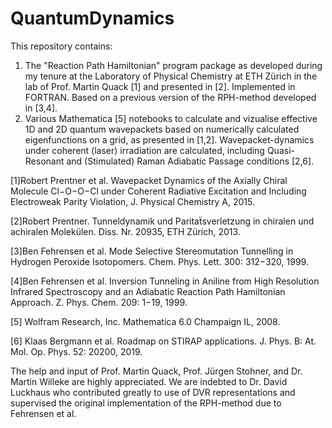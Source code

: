 # QuantumDynamics
This repository contains: 
1. The "Reaction Path Hamiltonian" program package as developed during my tenure at the Laboratory of Physical Chemistry at ETH Zürich in the lab of Prof. Martin Quack [1]
and presented in [2]. Implemented in FORTRAN. Based on a previous version of the RPH-method developed in [3,4].
2. Various Mathematica [5] notebooks to calculate and vizualise effective 1D and 2D quantum wavepackets based on numerically calculated eigenfunctions on a grid, as presented in [1,2]. Wavepacket-dynamics under coherent (laser) irradiation are calculated, including Quasi-Resonant and (Stimulated) Raman Adiabatic Passage conditions [2,6].

[1]Robert Prentner et al. Wavepacket Dynamics of the Axially Chiral Molecule Cl−O−O−Cl under Coherent Radiative Excitation and Including Electroweak Parity Violation, J. Physical Chemistry A, 2015.

[2]Robert Prentner. Tunneldynamik und Paritaẗsverletzung in chiralen und achiralen Molekülen. Diss. Nr. 20935, ETH Zürich, 2013.

[3]Ben Fehrensen et al. Mode Selective Stereomutation Tunnelling in Hydrogen Peroxide Isotopomers. Chem. Phys. Lett. 300: 312−320, 1999.

[4]Ben Fehrensen et al. Inversion Tunneling in Aniline from High Resolution Infrared Spectroscopy and an Adiabatic Reaction Path Hamiltonian Approach. Z. Phys. Chem. 209: 1−19, 1999.

[5] Wolfram Research, Inc. Mathematica 6.0 Champaign IL, 2008.

[6] Klaas Bergmann et al. Roadmap on STIRAP applications. J. Phys. B: At. Mol. Op. Phys. 52: 20200, 2019.


The help and input of Prof. Martin Quack, Prof. Jürgen Stohner, and Dr. Martin Willeke are highly appreciated. We are indebted to Dr. David Luckhaus who contributed greatly to use of DVR representations and supervised the original implementation of the RPH-method due to Fehrensen et al. 

